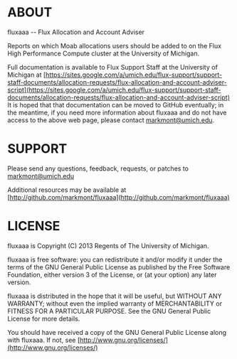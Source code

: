 
ABOUT
=====

fluxaaa -- Flux Allocation and Account Adviser

Reports on which Moab allocations users should be added to on the Flux
High Performance Compute cluster at the University of Michigan.

Full documentation is available to Flux Support Staff at the University of
Michigan at [https://sites.google.com/a/umich.edu/flux-support/support-staff-documents/allocation-requests/flux-allocation-and-account-adviser-script](https://sites.google.com/a/umich.edu/flux-support/support-staff-documents/allocation-requests/flux-allocation-and-account-adviser-script)   It is hoped that that documentation can be moved to GitHub eventually; in the meantime, if you need more information about fluxaaa and do not have access to the above web page, please contact markmont@umich.edu.


SUPPORT
=======

Please send any questions, feedback, requests, or patches to markmont@umich.edu

Additional resources may be available at [http://github.com/markmont/fluxaaa](http://github.com/markmont/fluxaaa)


LICENSE
=======

fluxaaa is Copyright (C) 2013 Regents of The University of Michigan.

fluxaaa is free software: you can redistribute it and/or modify it under the
terms of the GNU General Public License as published by the Free Software
Foundation, either version 3 of the License, or (at your option) any later
version.

fluxaaa is distributed in the hope that it will be useful, but WITHOUT ANY
WARRANTY; without even the implied warranty of MERCHANTABILITY or FITNESS
FOR A PARTICULAR PURPOSE. See the GNU General Public License for more
details.

You should have received a copy of the GNU General Public License along
with fluxaaa.  If not, see
[http://www.gnu.org/licenses/](http://www.gnu.org/licenses/)

